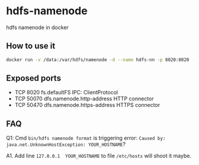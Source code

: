 # hdfs-namenode

hdfs namenode in docker

## How to use it

```bash
docker run -v /data:/var/hdfs/namenode -d --name hdfs-nn -p 8020:8020 -p 50070:50070 dataman/hdfs-namenode:2.7.1
```

## Exposed ports

* TCP   8020    fs.defaultFS                    IPC: ClientProtocol
* TCP   50070   dfs.namenode.http-address       HTTP connector
* TCP   50470   dfs.namenode.https-address      HTTPS connector

## FAQ

Q1: Cmd `bin/hdfs namenode format` is triggering error: ```Caused by: java.net.UnknownHostException: YOUR_HOSTNAME```?

A1. Add line ```127.0.0.1  YOUR_HOSTNAME``` to file ```/etc/hosts``` will shoot it maybe.
